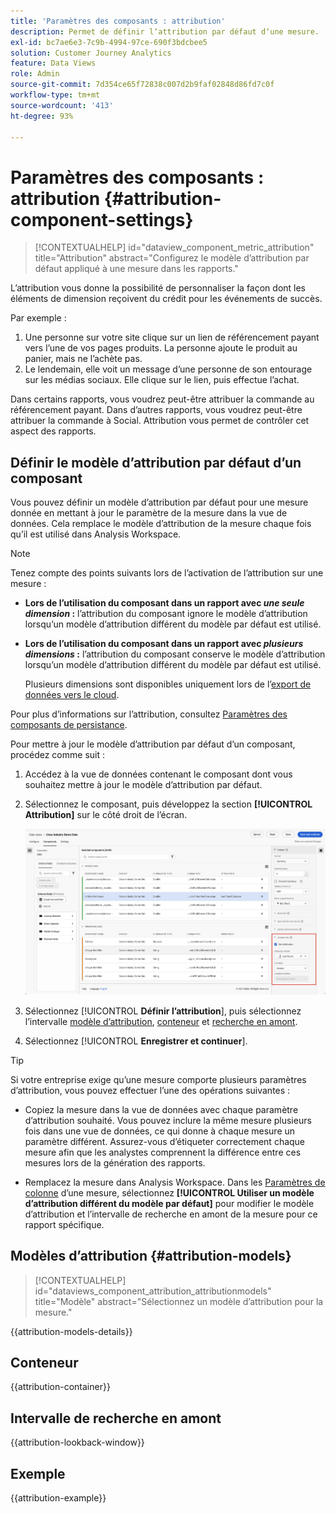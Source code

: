 ```yaml
---
title: 'Paramètres des composants : attribution'
description: Permet de définir lʼattribution par défaut dʼune mesure.
exl-id: bc7ae6e3-7c9b-4994-97ce-690f3bdcbee5
solution: Customer Journey Analytics
feature: Data Views
role: Admin
source-git-commit: 7d354ce65f72838c007d2b9faf02848d86fd7c0f
workflow-type: tm+mt
source-wordcount: '413'
ht-degree: 93%

---
```


# Paramètres des composants : attribution {#attribution-component-settings}

<!-- markdownlint-disable MD034 -->

>[!CONTEXTUALHELP]
>id="dataview_component_metric_attribution"
>title="Attribution"
>abstract="Configurez le modèle d’attribution par défaut appliqué à une mesure dans les rapports."

<!-- markdownlint-enable MD034 -->


L’attribution vous donne la possibilité de personnaliser la façon dont les éléments de dimension reçoivent du crédit pour les événements de succès.

Par exemple :

1. Une personne sur votre site clique sur un lien de référencement payant vers l’une de vos pages produits. La personne ajoute le produit au panier, mais ne l’achète pas.
2. Le lendemain, elle voit un message d’une personne de son entourage sur les médias sociaux. Elle clique sur le lien, puis effectue l’achat.

Dans certains rapports, vous voudrez peut-être attribuer la commande au référencement payant. Dans d’autres rapports, vous voudrez peut-être attribuer la commande à Social. Attribution vous permet de contrôler cet aspect des rapports.

## Définir le modèle d’attribution par défaut d’un composant

Vous pouvez définir un modèle d’attribution par défaut pour une mesure donnée en mettant à jour le paramètre de la mesure dans la vue de données. Cela remplace le modèle d’attribution de la mesure chaque fois qu’il est utilisé dans Analysis Workspace.

>[!NOTE]
>
>Tenez compte des points suivants lors de l’activation de l’attribution sur une mesure :
>
>* **Lors de l’utilisation du composant dans un rapport avec *une seule dimension* :** l’attribution du composant ignore le modèle d’attribution lorsqu’un modèle d’attribution différent du modèle par défaut est utilisé.
>
>* **Lors de l’utilisation du composant dans un rapport avec *plusieurs dimensions* :** l’attribution du composant conserve le modèle d’attribution lorsqu’un modèle d’attribution différent du modèle par défaut est utilisé.
>
>   Plusieurs dimensions sont disponibles uniquement lors de l’[export de données vers le cloud](/help/analysis-workspace/export/export-cloud.md).
>
> Pour plus d’informations sur l’attribution, consultez [Paramètres des composants de persistance](/help/data-views/component-settings/persistence.md).

Pour mettre à jour le modèle d’attribution par défaut d’un composant, procédez comme suit :

1. Accédez à la vue de données contenant le composant dont vous souhaitez mettre à jour le modèle d’attribution par défaut.

1. Sélectionnez le composant, puis développez la section **[!UICONTROL Attribution]** sur le côté droit de l’écran.

   ![Fenêtre Vues de données mettant en surbrillance l’option Définir l’attribution](../assets/attribution-settings.png)

1. Sélectionnez [!UICONTROL **Définir l’attribution**], puis sélectionnez l’intervalle [modèle d’attribution](#attribution-models), [conteneur](#container) et [recherche en amont](#lookback-window).



1. Sélectionnez [!UICONTROL **Enregistrer et continuer**].

>[!TIP]
>
>Si votre entreprise exige qu’une mesure comporte plusieurs paramètres d’attribution, vous pouvez effectuer l’une des opérations suivantes :
>
> * Copiez la mesure dans la vue de données avec chaque paramètre d’attribution souhaité. Vous pouvez inclure la même mesure plusieurs fois dans une vue de données, ce qui donne à chaque mesure un paramètre différent. Assurez-vous d’étiqueter correctement chaque mesure afin que les analystes comprennent la différence entre ces mesures lors de la génération des rapports.
>
> * Remplacez la mesure dans Analysis Workspace. Dans les [Paramètres de colonne](/help/analysis-workspace/visualizations/freeform-table/column-row-settings/column-settings.md) d’une mesure, sélectionnez **[!UICONTROL Utiliser un modèle d’attribution différent du modèle par défaut]** pour modifier le modèle d’attribution et l’intervalle de recherche en amont de la mesure pour ce rapport spécifique.

## Modèles d’attribution {#attribution-models}

<!-- markdownlint-disable MD034 -->

>[!CONTEXTUALHELP]
>id="dataviews_component_attribution_attributionmodels"
>title="Modèle"
>abstract="Sélectionnez un modèle d’attribution pour la mesure."

<!-- markdownlint-enable MD034 -->

{{attribution-models-details}}

## Conteneur

{{attribution-container}}

## Intervalle de recherche en amont

{{attribution-lookback-window}}

## Exemple

{{attribution-example}}
